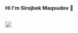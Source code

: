 ### Hi I'm Sirojbek Maqsudov 👋

<br />
<a href='https://t.me/sirojoff' target='_blank'>
  <img src='https://upload.wikimedia.org/wikipedia/commons/thumb/8/82/Telegram_logo.svg/480px-Telegram_logo.svg.png' width='20'/>
</a>
